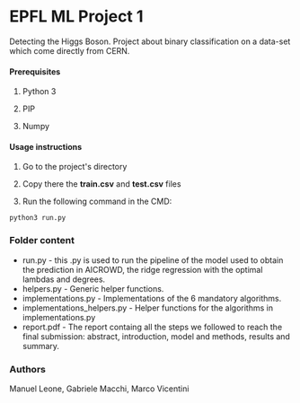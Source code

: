 # EPFL ML Project 1

Detecting the Higgs Boson. Project about binary classification on a data-set which come directly from CERN.


#### Prerequisites

1. Python 3

2. PIP

3. Numpy



#### Usage instructions

1. Go to the project's directory

2. Copy there the **train.csv** and **test.csv** files

3. Run the following command in the CMD:

  ```
  python3 run.py
  ```
  
### Folder content

* run.py - this .py is used to run the pipeline of the model used to obtain the prediction in AICROWD, the ridge regression with the optimal lambdas and degrees. 
* helpers.py - Generic helper functions.
* implementations.py - Implementations of the 6 mandatory algorithms.
* implementations_helpers.py - Helper functions for the algorithms in implementations.py
* report.pdf - The report containg all the steps we followed to reach the final submission: abstract, introduction, model and methods, results and summary.

### Authors
Manuel Leone, Gabriele Macchi, Marco Vicentini
